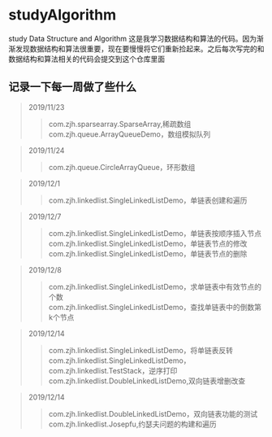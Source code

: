 # studyAlgorithm
study Data Structure and Algorithm
这是我学习数据结构和算法的代码。因为渐渐发现数据结构和算法很重要，现在要慢慢将它们重新捡起来。之后每次写完的和数据结构和算法相关的代码会提交到这个仓库里面

## 记录一下每一周做了些什么

>2019/11/23 
>> com.zjh.sparsearray.SparseArray,稀疏数组<br>
>> com.zjh.queue.ArrayQueueDemo，数组模拟队列

>2019/11/24
>>com.zjh.queue.CircleArrayQueue，环形数组

>2019/12/1
>>com.zjh.linkedlist.SingleLinkedListDemo，单链表创建和遍历

>2019/12/7
>>com.zjh.linkedlist.SingleLinkedListDemo，单链表按顺序插入节点<br>
>>com.zjh.linkedlist.SingleLinkedListDemo，单链表节点的修改<br>
>>com.zjh.linkedlist.SingleLinkedListDemo，单链表节点的删除

>2019/12/8
>>com.zjh.linkedlist.SingleLinkedListDemo，求单链表中有效节点的个数<br>
>>com.zjh.linkedlist.SingleLinkedListDemo，查找单链表中的倒数第k个节点

>2019/12/14
>>com.zjh.linkedlist.SingleLinkedListDemo，将单链表反转<br>
>>com.zjh.linkedlist.SingleLinkedListDemo，com.zjh.linkedlist.TestStack，逆序打印<br>
>>com.zjh.linkedlist.DoubleLinkedListDemo,双向链表增删改查

>2019/12/14
>>com.zjh.linkedlist.DoubleLinkedListDemo，双向链表功能的测试<br>
>>com.zjh.linkedlist.Josepfu,约瑟夫问题的构建和遍历